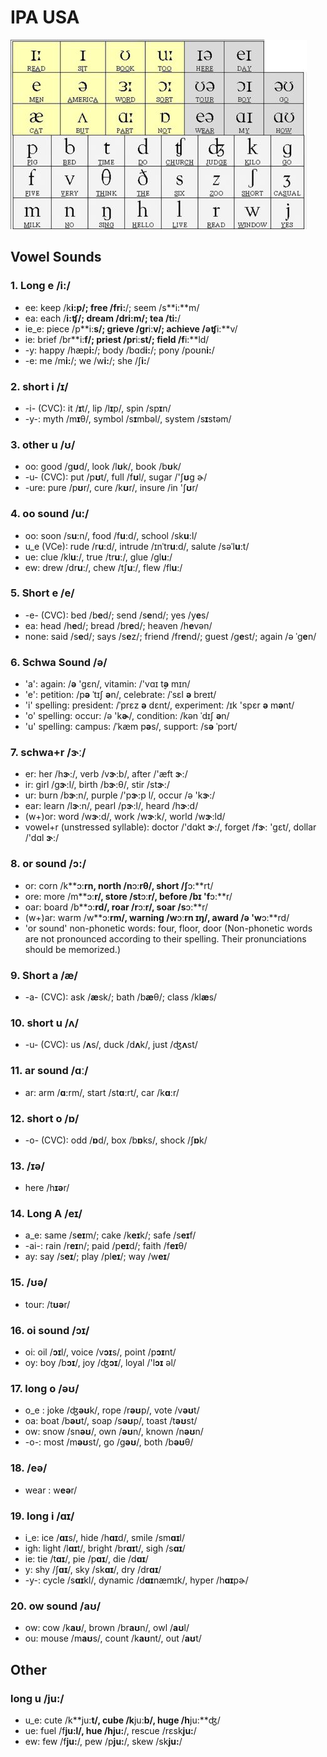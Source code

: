 # IPA USA

![GitHub Logo](img/allIpa.jpg)

## Vowel Sounds

### 1. Long e **/i:/**
- ee: keep /k**i:**p/;   free /fr**i:**/; seem /s**i:**m/
- ea: each /**i:**ʧ/;    dream /dr**i:**m/;   tea /t**i:**/
- ie_e: piece /p**i:**s/;  grieve /gr**i:**v/;  achieve /əʧ**i:**v/
- ie: brief /br**i:**f/; priest /pr**i:**st/; field /f**i:**ld/
- -y: happy /hæp**i:**/; body /bɑd**i:**/;    pony /poʊn**i:**/
- -e: me /m**i:**/;  we /w**i:**/;    she /ʃ**i:**/

### 2. short i **/ɪ/**
- -i- (CVC):  it /**ɪ**t/, lip /l**ɪ**p/, spin /sp**ɪ**n/
- -y-: myth /m**ɪ**θ/, symbol /s**ɪ**mbəl/, system /s**ɪ**stəm/

### 3. other u **/ʊ/**
- oo: good /g**ʊ**d/, look /l**ʊ**k/, book /b**ʊ**k/
- -u- (CVC): put /p**ʊ**t/, full /f**ʊ**l/, sugar /'ʃ**ʊ**g ɚ/
- -ure: pure /p**ʊ**r/, cure /k**ʊ**r/,  insure /in 'ʃ**ʊ**r/

### 4. oo sound **/u:/**
- oo: soon /s**uː**n/, food /f**uː**d/, school /sk**uː**l/
- u_e (VCe): rude /r**uː**d/, intrude /ɪnˈtr**uː**d/, salute /səˈl**uː**t/
- ue: clue /kl**uː**/,  true /tr**uː**/, glue /ɡl**uː**/
- ew: drew /dr**uː**/, chew /tʃ**uː**/, flew /fl**uː**/

### 5. Short e **/e/**
- -e- (CVC): bed /b**e**d/; send /s**e**nd/; yes /y**e**s/
- ea: head /h**e**d/; bread /br**e**d/; heaven /h**e**vən/
- none: said /s**e**d/; says /s**e**z/; friend  /fr**e**nd/; guest  /g**e**st/; again  /ə ˈg**e**n/

### 6. Schwa Sound /ə/ 
- 'a': again: /**ə** 'gɛn/, vitamin: /'vɑɪ t̬**ə** mɪn/
- 'e': petition: /p**ə** ˈtɪʃ **ə**n/, celebrate: /ˈsɛl **ə** breɪt/
- 'i' spelling: president: /ˈprɛz **ə** dɛnt/, experiment: /ɪk 'spɛr **ə** m**ə**nt/
- 'o' spelling: occur: /ə 'k**ɚ**/, condition: /kən ˈdɪʃ **ə**n/
- 'u' spelling: campus: /ˈkæm p**ə**s/, support: /s**ə** ˈpɔrt/

### 7. schwa+r /ɝː/
- er: her /h**ɝː**/, verb /v**ɝː**b/, after /'æft **ɝː**/
- ir: girl /g**ɝː**l/,  birth /b**ɝː**θ/, stir /st**ɝː**/
- ur: burn /b**ɝː**n/, purple /'p**ɝː**p l/, occur /ə 'k**ɝː**/
- ear:  learn /l**ɝː**n/, pearl /p**ɝː**l/, heard /h**ɝː**d/
- (w+)or: word /w**ɝː**d/,  work /w**ɝː**k/, world /w**ɝː**ld/
- vowel+r (unstressed syllable): doctor /'dɑkt **ɝː**/,  forget /f**ɝː** 'gɛt/, dollar /'dɑl **ɝː**/

### 8. or sound /ɔ:/
- or: corn /k**ɔ:**rn, north /n**ɔ:**rθ/,  short /ʃ**ɔ:**rt/
- ore: more /m**ɔ:**r/, store /st**ɔ:**r/, before /bɪ 'f**ɔ:**r/
- oar: board /b**ɔ:**rd/, roar /r**ɔ:**r/,  soar /s**ɔ:**r/
- (w+)ar:  warm /w**ɔ:**rm/, warning /w**ɔ:**rn ɪŋ/, award /ə 'w**ɔ:**rd/
- 'or sound' non-phonetic words: four, floor, door
(Non-phonetic words are not pronounced according to their spelling. Their pronunciations should be memorized.)

### 9. Short a **/æ/**
- -a- (CVC): ask /**æ**sk/; bath /b**æ**θ/; class /kl**æ**s/

### 10. short u **/ʌ/**
- -u- (CVC): us /**ʌ**s/, duck /d**ʌ**k/, just /ʤ**ʌ**st/

### 11. ar sound /ɑː/
- ar: arm /**ɑː**rm/, start /st**ɑː**rt/, car /k**ɑː**r/

### 12. short o **/ɒ/** 
- -o- (CVC): odd /**ɒ**d/, box /b**ɒ**ks/, shock /ʃ**ɒ**k/

### 13. **/ɪə/** 
- here /h**ɪə**r/

### 14. Long A  **/eɪ/** 

- a_e: same /s**eɪ**m/;    cake /k**eɪ**k/; safe /s**eɪ**f/
- -ai-: rain /r**eɪ**n/;    paid /p**eɪ**d/;    faith /f**eɪ**θ/
- ay:  say /s**eɪ**/;  play /pl**eɪ**/;    way /w**eɪ**/

### 15. **/ʊə/** 
- tour: /t**ʊə**r/

### 16. oi sound **/ɔɪ/**
- oi: oil /**ɔɪ**l/, voice /v**ɔɪ**s/, point /p**ɔɪ**nt/
- oy: boy /b**ɔɪ**/, joy /ʤ**ɔɪ**/,  loyal /'l**ɔɪ** əl/

### 17. long o **/əʊ/**
- o_e : joke /ʤ**əʊ**k/, rope /r**əʊ**p/, vote /v**əʊ**t/
- oa: boat /b**əʊ**t/, soap /s**əʊ**p/,  toast /t**əʊ**st/
- ow: snow /sn**əʊ**/, own /**əʊ**n/, known /n**əʊ**n/
- -o-: most /m**əʊ**st/, go /g**əʊ**/, both /b**əʊ**θ/

### 18. **/eə/**
- wear : w**eə**r/

### 19. long i **/ɑɪ/** 
- i_e: ice /**ɑɪ**s/, hide /h**ɑɪ**d/, smile /sm**ɑɪ**l/
- igh: light /l**ɑɪ**t/, bright /br**ɑɪ**t/, sigh /s**ɑɪ**/
- ie: tie /t**ɑɪ**/, pie /p**ɑɪ**/, die /d**ɑɪ**/
- y: shy /ʃ**ɑɪ**/, sky /sk**ɑɪ**/, dry /dr**ɑɪ**/
- -y-: cycle /s**ɑɪ**kl/, dynamic /d**ɑɪ**næmɪk/, hyper /h**ɑɪ**pɚ/

### 20. ow sound **/aʊ/**
- ow: cow /k**aʊ**/,  brown /br**aʊ**n/, owl /**aʊ**l/
- ou:  mouse /m**aʊ**s/, count /k**aʊ**nt/, out /**aʊ**t/


## Other

### long u **/ju:/**
- u_e: cute /k**ju:**t/, cube /k**ju:**b/, huge /h**ju:**ʤ/
- ue: fuel /f**ju:**l/, hue /h**ju:**/, rescue /rɛsk**ju:**/
- ew: few /f**ju:**/, pew /p**ju:**/, skew /sk**ju:**/